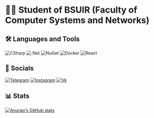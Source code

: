 # 👨‍💻 Student of BSUIR (Faculty of Computer Systems and Networks)

## 🛠️ Languages and Tools

![CSharp](https://img.shields.io/badge/-CSharp-090909?style=for-the-badge&logo=c#&logoColor=ddea39)
![.Net](https://img.shields.io/badge/-.Net-090909?style=for-the-badge&logo=dotnet&logoColor=47C5FB)
![NuGet](https://img.shields.io/badge/-NuGet-090909?style=for-the-badge&logo=nuget&logoColor=00648B)
![Docker](https://img.shields.io/badge/-Docker-090909?style=for-the-badge&logo=docker&logoColor=2496ED)
![React](https://img.shields.io/badge/-React-090909?style=for-the-badge&logo=react&logoColor=47C5FB)

## 📲️ Socials

[![Telegram](https://img.shields.io/badge/-Telegram-090909?style=for-the-badge&logo=telegram&logoColor=27A0D9)](https://t.me/kostyabelbet)
[![Instagram](https://img.shields.io/badge/-Instagram-090909?style=for-the-badge&logo=instagram&logoColor=B4068E)](https://www.instagram.com/kostikk.bet/)
[![Vk](https://img.shields.io/badge/-Vk-090909?style=for-the-badge&logo=Vk&logoColor=4F7DB3)](https://vk.com/kostyabet)

## 📊 Stats

[![Anurag's GitHub stats](https://github-readme-stats-git-masterrstaa-rickstaa.vercel.app/api?username=kostyabet&count_private=true&&hide=stars,contribs&show_icons=true&bg_color=100f14&hide_border=true&title_color=dedede&text_color=5465e8&icon_color=db7979)](https://github.com/kostyabet)
